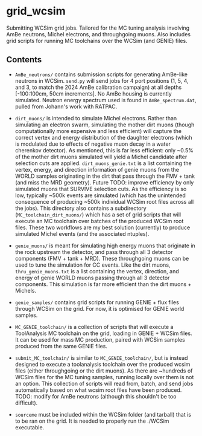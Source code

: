 # grid_wcsim
Submitting WCSim grid jobs. Tailored for the MC tuning analysis involving AmBe neutrons, Michel electrons, and throughgoing muons. Also includes grid scripts for running MC toolchains over the WCSim (and GENIE) files.

## Contents

- `AmBe_neutrons/` contains submission scripts for generating AmBe-like neutrons in WCSim. `send.py` will send jobs for 4 port positions (1, 5, 4, and 3, to match the 2024 AmBe calibration campaign) at all depths [-100:100cm, 50cm increments]. No AmBe housing is currently simulated. Neutron energy spectrum used is found in `AmBe_spectrum.dat`, pulled from Johann's work with RATPAC. 
- `dirt_muons/` is intended to simulate Michel electrons. Rather than simulating an electron swarm, simulating the mother dirt muons (though computationally more expensive and less efficient) will capture the correct vertex and energy distribution of the daughter electrons (which is modulated due to effects of negative muon decay in a water cherenkov detector). As mentioned, this is far less efficient: only ~0.5% of the mother dirt muons simulated will yield a Michel candidate after selection cuts are applied. `dirt_muons_genie.txt` is a list containing the vertex, energy, and direction information of genie muons from the WORLD samples originating in the dirt that pass through the FMV + tank (and miss the MRD geometry). Future TODO: improve efficiency by only simulated muons that SURVIVE selection cuts. As the efficiency is so low, typically ~500k events are simulated (which has the unintended consequence of producing ~500k individual WCSim root files across all the jobs). This directory also contains a subdirectory (`MC_toolchain_dirt_muons/`) which has a set of grid scripts that will execute an MC toolchain over batches of the produced WCSim root files. These two workflows are my best solution (currently) to produce simulated Michel events (and the associated ntuples).
- `genie_muons/` is meant for simulating high energy muons that originate in the rock upstream the detector, and pass through all 3 detector components (FMV + tank + MRD). These throughgoing muons can be used to tune the simulation for CC events. Like the dirt muons, `thru_genie_muons.txt` is a list containing the vertex, direction, and energy of genie WORLD muons passing through all 3 detector components. This simulation is far more efficient than the dirt muons + Michels.
- `genie_samples/` contains grid scripts for running GENIE + flux files through WCSim on the grid. For now, it is optimised for GENIE world samples.
- `MC_GENIE_toolchain/` is a collection of scripts that will execute a ToolAnalysis MC toolchain on the grid, loading in GENIE + WCSim files. It can be used for mass MC production, paired with WCSim samples produced from the same GENIE files.
- `submit_MC_toolchain/` is similar to `MC_GENIE_toolchain/`, but is instead designed to execute a toolanalysis toolchain over the produced wcsim files (either throughgoing or the dirt muons). As there are ~hundreds of WCSim files for the MC tuning samples, running locally over them is not an option. This collection of scripts will read from, batch, and send jobs automatically based on what wcsim root files have been produced. TODO: modify for AmBe neutrons (although this shouldn't be too difficult).

- `sourceme` must be included within the WCSim folder (and tarball) that is to be ran on the grid. It is needed to properly run the ./WCSim executable. 
